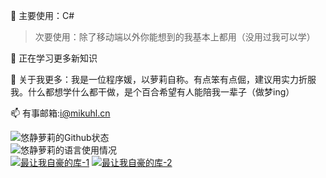 🔭 主要使用：C#
> 次要使用：除了移动端以外你能想到的我基本上都用（没用过我可以学）

🌱 正在学习更多新知识

💬 关于我更多：我是一位程序媛，以萝莉自称。有点笨有点倔，建议用实力折服我。什么都想学什么都干做，是个百合希望有人能陪我一辈子（做梦ing）

📫 有事邮箱:i@mikuhl.cn

![悠静萝莉的Github状态](https://github-readme-stats.vercel.app/api?username=timi137137&theme=default&show_icons=true)
<br>
![悠静萝莉的语言使用情况](https://github-readme-stats.vercel.app/api/top-langs/?username=timi137137&layout=compact&theme=default)
<br>
[![最让我自豪的库-1](https://github-readme-stats.vercel.app/api/pin/?username=timi137137&repo=AuroraNative)](https://github.com/timi137137/AuroraNative)
[![最让我自豪的库-2](https://github-readme-stats.vercel.app/api/pin/?username=timi137137&repo=MeteorTools)](https://github.com/timi137137/MeteorTools)
